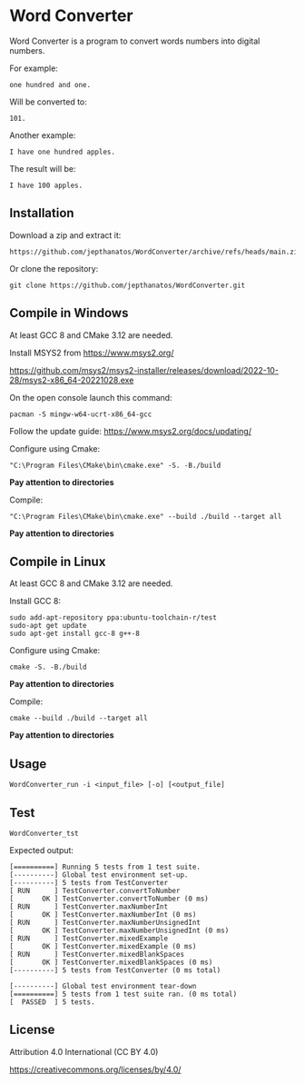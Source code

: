 # Word Converter

Word Converter is a program to convert words numbers into digital numbers.

For example:

    one hundred and one.

Will be converted to:

    101.

Another example:

    I have one hundred apples.

The result will be:

    I have 100 apples.

## Installation

Download a zip and extract it:

    https://github.com/jepthanatos/WordConverter/archive/refs/heads/main.zip

Or clone the repository:

    git clone https://github.com/jepthanatos/WordConverter.git

## Compile in Windows

At least GCC 8 and CMake 3.12 are needed.

Install MSYS2 from https://www.msys2.org/

https://github.com/msys2/msys2-installer/releases/download/2022-10-28/msys2-x86_64-20221028.exe

On the open console launch this command:

```
pacman -S mingw-w64-ucrt-x86_64-gcc
```

Follow the update guide: https://www.msys2.org/docs/updating/

Configure using Cmake:

```
"C:\Program Files\CMake\bin\cmake.exe" -S. -B./build

```
**Pay attention to directories**

Compile:

```
"C:\Program Files\CMake\bin\cmake.exe" --build ./build --target all
```
**Pay attention to directories**
## Compile in Linux

At least GCC 8 and CMake 3.12 are needed.

Install GCC 8:

```
sudo add-apt-repository ppa:ubuntu-toolchain-r/test
sudo-apt get update
sudo apt-get install gcc-8 g++-8
```

Configure using Cmake:

```
cmake -S. -B./build
```
**Pay attention to directories**

Compile:

```
cmake --build ./build --target all
```
**Pay attention to directories**
## Usage

    WordConverter_run -i <input_file> [-o] [<output_file]

## Test

    WordConverter_tst

Expected output:

```
[==========] Running 5 tests from 1 test suite.
[----------] Global test environment set-up.
[----------] 5 tests from TestConverter
[ RUN      ] TestConverter.convertToNumber
[       OK ] TestConverter.convertToNumber (0 ms)
[ RUN      ] TestConverter.maxNumberInt
[       OK ] TestConverter.maxNumberInt (0 ms)
[ RUN      ] TestConverter.maxNumberUnsignedInt
[       OK ] TestConverter.maxNumberUnsignedInt (0 ms)
[ RUN      ] TestConverter.mixedExample
[       OK ] TestConverter.mixedExample (0 ms)
[ RUN      ] TestConverter.mixedBlankSpaces
[       OK ] TestConverter.mixedBlankSpaces (0 ms)
[----------] 5 tests from TestConverter (0 ms total)

[----------] Global test environment tear-down
[==========] 5 tests from 1 test suite ran. (0 ms total)
[  PASSED  ] 5 tests.
```
## License

Attribution 4.0 International (CC BY 4.0)

https://creativecommons.org/licenses/by/4.0/
